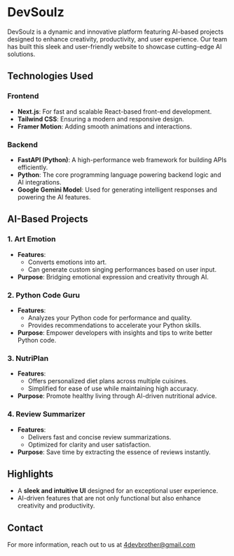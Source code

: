 # DevSoulz

DevSoulz is a dynamic and innovative platform featuring AI-based projects designed to enhance creativity, productivity, and user experience. Our team has built this sleek and user-friendly website to showcase cutting-edge AI solutions.

## Technologies Used

### Frontend

- **Next.js**: For fast and scalable React-based front-end development.
- **Tailwind CSS**: Ensuring a modern and responsive design.
- **Framer Motion**: Adding smooth animations and interactions.

### Backend

- **FastAPI (Python)**: A high-performance web framework for building APIs efficiently.
- **Python**: The core programming language powering backend logic and AI integrations.
- **Google Gemini Model**: Used for generating intelligent responses and powering the AI features.

## AI-Based Projects

### 1. Art Emotion

- **Features**:
  - Converts emotions into art.
  - Can generate custom singing performances based on user input.
- **Purpose**: Bridging emotional expression and creativity through AI.

### 2. Python Code Guru

- **Features**:
  - Analyzes your Python code for performance and quality.
  - Provides recommendations to accelerate your Python skills.
- **Purpose**: Empower developers with insights and tips to write better Python code.

### 3. NutriPlan

- **Features**:
  - Offers personalized diet plans across multiple cuisines.
  - Simplified for ease of use while maintaining high accuracy.
- **Purpose**: Promote healthy living through AI-driven nutritional advice.

### 4. Review Summarizer

- **Features**:
  - Delivers fast and concise review summarizations.
  - Optimized for clarity and user satisfaction.
- **Purpose**: Save time by extracting the essence of reviews instantly.

## Highlights

- A **sleek and intuitive UI** designed for an exceptional user experience.
- AI-driven features that are not only functional but also enhance creativity and productivity.

## Contact

For more information, reach out to us at [4devbrother@gmail.com](mailto:4devbrother@gmail.com)

